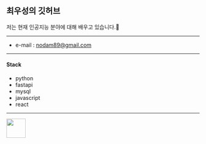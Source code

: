 <!-- ### Hi there 👋 -->
## 최우성의 깃허브
저는 현재 인공지능 분야에 대해 배우고 있습니다.🤗
***
- e-mail : nodam89@gmail.com
***
#### Stack
- python 
- fastapi
- mysql
- javascript
- react
***

<img src="https://www.kaggle.com/static/images/site-logo.svg" width="50" />

<!--
**gomgomigom/gomgomigom** is a ✨ _special_ ✨ repository because its `README.md` (this file) appears on your GitHub profile.

Here are some ideas to get you started:

- 🔭 I’m currently working on ...
- 🌱 I’m currently learning ...
- 👯 I’m looking to collaborate on ...
- 🤔 I’m looking for help with ...
- 💬 Ask me about ...
- 📫 How to reach me: ...
- 😄 Pronouns: ...
- ⚡ Fun fact: ...
-->
